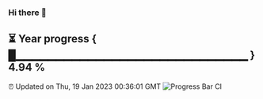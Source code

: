 ### Hi there 👋
⏳ Year progress { █▁▁▁▁▁▁▁▁▁▁▁▁▁▁▁▁▁▁▁▁▁▁▁▁▁▁▁▁▁ } 4.94 %
---
⏰ Updated on Thu, 19 Jan 2023 00:36:01 GMT
![Progress Bar CI](https://github.com/Moyi321/Moyi321/workflows/Progress%20Bar%20CI/badge.svg)
